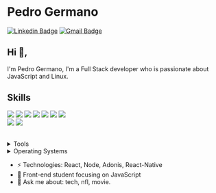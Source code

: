 # Pedro Germano
[![Linkedin Badge](https://img.shields.io/badge/-pedrogermano-blue?style=flat-square&logo=Linkedin&logoColor=white&link=https://www.linkedin.com/in/pedrogermano232/)](https://www.linkedin.com/in/pedrogermano232/)
[![Gmail Badge](https://img.shields.io/badge/-pedrogermano232@gmail.com-c14438?style=flat-square&logo=Gmail&logoColor=white&link=mailto:pedrogermano232@gmail.com)](mailto:pedrogermano232@gmail.com)
## Hi 👋, 
I'm Pedro Germano, I'm a Full Stack developer  who is passionate about JavaScript and Linux.


## Skills

<img src="https://img.shields.io/badge/HTML5-ff7851" /> <img src="https://img.shields.io/badge/CSS3-44b2fb" /> <img src="https://img.shields.io/badge/JavaScript -ffc742" /> <img src="https://img.shields.io/badge/Bootstrap -563d7c" />
<img src="https://img.shields.io/badge/Vue -41b883" /> <img src="https://img.shields.io/badge/NodeJs -3C873A" />
<img src="https://img.shields.io/badge/SCSS -FF0000" />  
<img src="https://img.shields.io/badge/Tailwind CSS -1cc4b4" />
 <img src="https://img.shields.io/badge/React -30a8fe" />





</br>
<details>
	<summary>Tools</summary>
	<ul>
	  <li>Visual Studio Code</li>
	  <li>Gimp</li>
    </ul>

</details>

<details>
	<summary>Operating Systems</summary>
	<ul>
         <li>Windows</li>
         <li>Ubuntu Linux</li>
	</ul>
</details>

-  ⚡ Technologies: React, Node, Adonis, React-Native
- 🔭 Front-end student focusing on JavaScript
- 💬 Ask me about: tech, nfl, movie.
